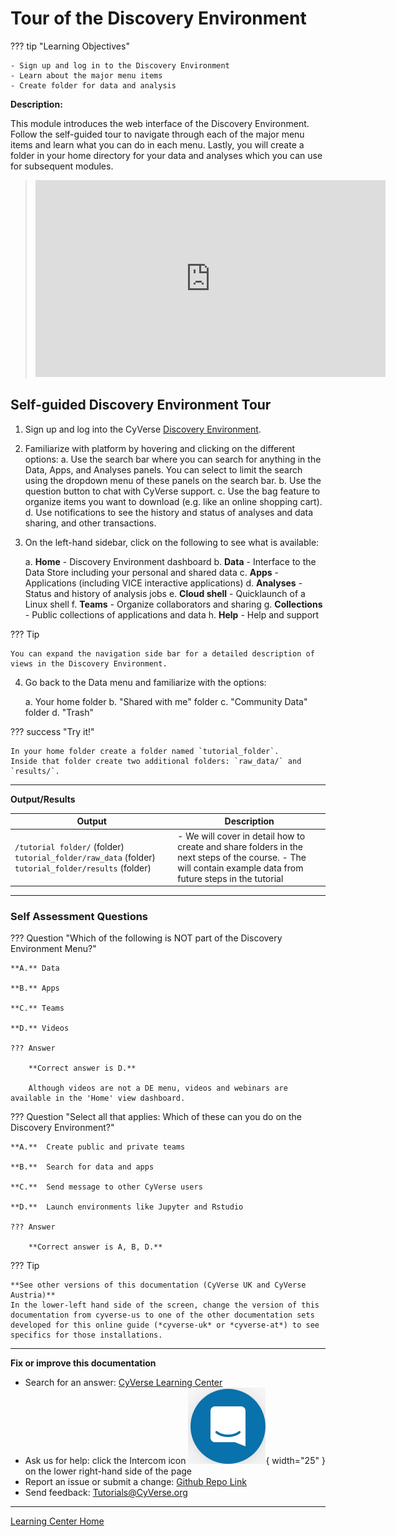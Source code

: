 # Tour of the Discovery Environment

??? tip "Learning Objectives"
    
    - Sign up and log in to the Discovery Environment
    - Learn about the major menu items
    - Create folder for data and analysis

**Description:**

This module introduces the web interface of the Discovery Environment.
Follow the self-guided tour to navigate through each of the major menu
items and learn what you can do in each menu. Lastly, you will create a
folder in your home directory for your data and analyses which you can
use for subsequent modules.

> <div class="video-container">
> <iframe width="560" height="315" src="https://www.youtube.com/embed/jZihE2QuBrw" title="YouTube video player" frameborder="0" allow="accelerometer; autoplay; clipboard-write; encrypted-media; gyroscope; picture-in-picture" allowfullscreen></iframe>
> </div>

## Self-guided Discovery Environment Tour

1.  Sign up and log into the CyVerse [Discovery Environment](https://de.cyverse.org).

2.  Familiarize with platform by hovering and clicking on the different
    options:
    a. Use the search bar where you can search for anything in the Data, Apps, and Analyses panels. You can select to limit the search using the dropdown menu of these panels on the search bar.
    b. Use the question button to chat with CyVerse support.
    c. Use the bag feature to organize items you want to download (e.g. like an online shopping cart).
    d. Use notifications to see the history and status of analyses and data sharing, and other transactions.

3.  On the left-hand sidebar, click on the following to see what is available:

    a.  **Home** - Discovery Environment dashboard
    b.  **Data** - Interface to the Data Store including your personal and shared data
    c.  **Apps** - Applications (including VICE interactive applications)
    d.  **Analyses** - Status and history of analysis jobs
    e.  **Cloud shell** - Quicklaunch of a Linux shell
    f.  **Teams** - Organize collaborators and sharing
    g.  **Collections** - Public collections of applications and data
    h.  **Help** - Help and support
    
??? Tip
    
    You can expand the navigation side bar for a detailed description of views in the Discovery Environment.

4.  Go back to the Data menu and familiarize with the options:

    a.  Your home folder
    b.  "Shared with me" folder
    c.  "Community Data" folder
    d.  "Trash"


??? success "Try it!"

    In your home folder create a folder named `tutorial_folder`.
    Inside that folder create two additional folders: `raw_data/` and `results/`.

------------------------------------------------------------------------

**Output/Results**

| Output | Description |
|--------|-------------|
| `/tutorial folder/` (folder) `tutorial_folder/raw_data` (folder) `tutorial_folder/results` (folder) | - We will cover in detail how to create and share folders in the next steps of the course. - The will contain example data from future steps in the tutorial |

------------------------------------------------------------------------

### Self Assessment Questions

??? Question "Which of the following is NOT part of the Discovery Environment Menu?"
    
    **A.** Data

    **B.** Apps

    **C.** Teams

    **D.** Videos

    ??? Answer
        
        **Correct answer is D.**

        Although videos are not a DE menu, videos and webinars are available in the 'Home' view dashboard.


??? Question "Select all that applies: Which of these can you do on the Discovery Environment?"
    
    **A.**  Create public and private teams

    **B.**  Search for data and apps

    **C.**  Send message to other CyVerse users

    **D.**  Launch environments like Jupyter and Rstudio

    ??? Answer
        
        **Correct answer is A, B, D.**

??? Tip
 
    **See other versions of this documentation (CyVerse UK and CyVerse Austria)**
    In the lower-left hand side of the screen, change the version of this
    documentation from cyverse-us to one of the other documentation sets
    developed for this online guide (*cyverse-uk* or *cyverse-at*) to see
    specifics for those installations.

-----------------------------------------------------------------------

**Fix or improve this documentation**

  - Search for an answer:
     [CyVerse Learning Center](https://learning.cyverse.org)
  - Ask us for help:
    click the Intercom icon ![Intercom](assets/intercom.png){ width="25" } on the lower right-hand side of the page
  - Report an issue or submit a change:
    [Github Repo Link](https://github.com/cyverse-learning-materials/)
  - Send feedback: <Tutorials@CyVerse.org>
  
------------------------------------------------------------------------

[Learning Center Home](http://learning.cyverse.org/)
